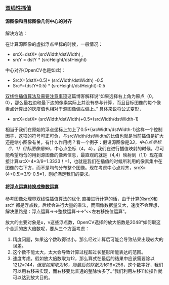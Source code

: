 ### [双线性插值](https://meghal-darji.medium.com/implementing-bilinear-interpolation-for-image-resizing-357cbb2c2722)
#### 源图像和目标图像几何中心的对齐 
解决方法：

在计算源图像的虚拟浮点坐标的时候，一般情况： 
- srcX=dstX* (srcWidth/dstWidth) , 
- srcY = dstY * (srcHeight/dstHeight) 

中心对齐(OpenCV也是如此)： 
- SrcX=(dstX+0.5)* (srcWidth/dstWidth) -0.5 
- SrcY=(dstY+0.5) * (srcHeight/dstHeight)-0.5

[双线性插值算法及需要注意事项](https://www.iteye.com/blog/handspeaker-1545126)这篇博客解释说“如果选择右上角为原点（0，0），那么最右边和最下边的像素实际上并没有参与计算，而且目标图像的每个像素点计算出的灰度值也相对于源图像偏左偏上。”
具体来说将公式变形，
- srcX=dstX* (srcWidth/dstWidth)+0.5*(srcWidth/dstWidth-1) 

相当于我们在原始的浮点坐标上加上了0.5*(srcWidth/dstWidth-1)这样一个控制因子，这项的符号可正可负，与srcWidth/dstWidth的比值也就是当前插值是扩大还是缩小图像有关，有什么作用呢？看一个例子：假设源图像是3*3，中心点坐标（1，1）目标图像是9*9，中心点坐标（4，4），我们在进行插值映射的时候，尽可能希望均匀的用到源图像的像素信息，最直观的就是（4,4）映射到（1,1）现在直接计算srcX=4*3/9=1.3333！=1，也就是我们在插值的时候所利用的像素集中在图像的右下方，而不是均匀分布整个图像。现在考虑中心点对齐，srcX=(4+0.5)*3/9-0.5=1，刚好满足我们的要求。

#### [将浮点运算转换成整数运算](https://www.cnblogs.com/Imageshop/archive/2011/11/12/2246808.html)
参考图像处理界双线性插值算法的优化 直接进行计算的话，由于计算的srcX和srcY 都是浮点数，后续会进行大量的乘法，而图像数据量又大，速度不会理想，解决思路是：浮点运算→→整数运算→→”<<左右移按位运算”。

放大的主要对象是u，v这些浮点数，OpenCV选择的放大倍数是2048“如何取这个合适的放大倍数呢，要从三个方面考虑：
1. 精度问题，如果这个数取得过小，那么经过计算后可能会导致结果出现较大的误差。
2. 这个数不能太大，太大会导致计算过程超过长整形所能表达的范围。
3. 速度考虑。假如放大倍数取为12，那么算式在最后的结果中应该需要除以12*12=144，但是如果取为16，则最后的除数为16*16=256，这个数字好，我们可以用右移来实现，而右移要比普通的整除快多了。”我们利用左移11位操作就可以达到放大目的。




